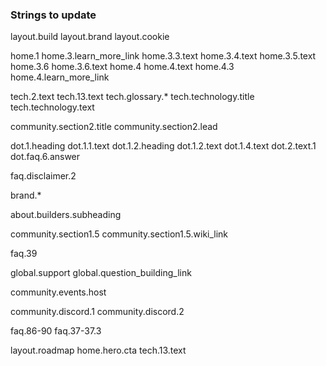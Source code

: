 ### Strings to update

layout.build
layout.brand
layout.cookie

home.1
home.3.learn_more_link
home.3.3.text
home.3.4.text
home.3.5.text
home.3.6
home.3.6.text
home.4
home.4.text
home.4.3
home.4.learn_more_link

tech.2.text
tech.13.text
tech.glossary.*
tech.technology.title
tech.technology.text

community.section2.title
community.section2.lead

dot.1.heading
dot.1.1.text
dot.1.2.heading
dot.1.2.text
dot.1.4.text
dot.2.text.1
dot.faq.6.answer

faq.disclaimer.2

brand.*

about.builders.subheading

community.section1.5
community.section1.5.wiki_link

faq.39

global.support
global.question_building_link

community.events.host

community.discord.1
community.discord.2

faq.86-90
faq.37-37.3

layout.roadmap
home.hero.cta
tech.13.text
